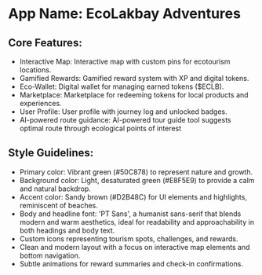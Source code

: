 # **App Name**: EcoLakbay Adventures

## Core Features:

- Interactive Map: Interactive map with custom pins for ecotourism locations.
- Gamified Rewards: Gamified reward system with XP and digital tokens.
- Eco-Wallet: Digital wallet for managing earned tokens ($ECLB).
- Marketplace: Marketplace for redeeming tokens for local products and experiences.
- User Profile: User profile with journey log and unlocked badges.
- AI-powered route guidance: AI-powered tour guide tool suggests optimal route through ecological points of interest

## Style Guidelines:

- Primary color: Vibrant green (#50C878) to represent nature and growth.
- Background color: Light, desaturated green (#E8F5E9) to provide a calm and natural backdrop.
- Accent color: Sandy brown (#D2B48C) for UI elements and highlights, reminiscent of beaches.
- Body and headline font: 'PT Sans', a humanist sans-serif that blends modern and warm aesthetics, ideal for readability and approachability in both headings and body text.
- Custom icons representing tourism spots, challenges, and rewards.
- Clean and modern layout with a focus on interactive map elements and bottom navigation.
- Subtle animations for reward summaries and check-in confirmations.